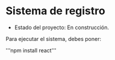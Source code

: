 <h1>Sistema de registro</h1>

- Estado del proyecto: En construcción.

Para ejecutar el sistema, debes poner:

'''npm install react'''
